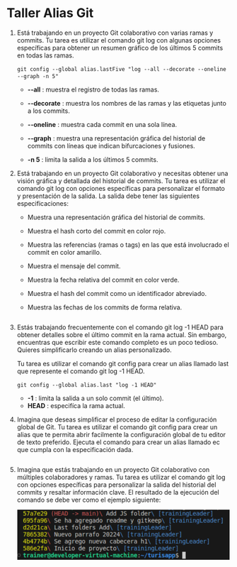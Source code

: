 # Taller Alias Git

1. Está trabajando en un proyecto Git colaborativo con varias ramas y commits. Tu tarea es utilizar el comando git log con algunas opciones específicas para obtener un resumen gráfico de los últimos 5 commits en todas las ramas.

   ```
   git config --global alias.lastFive "log --all --decorate --oneline --graph -n 5"
   ```

   * **--all** : muestra el registro de todas las ramas.

   * **--decorate** : muestra los nombres de las ramas y las etiquetas junto a los commits.

   * **--oneline** : muestra cada commit en una sola línea.

   * **--graph** : muestra una representación gráfica del historial de commits con líneas que indican bifurcaciones y fusiones.

   * **-n 5** : limita la salida a los últimos 5 commits.

     

2. Está trabajando en un proyecto Git colaborativo y necesitas obtener una visión gráfica y detallada del historial de commits. Tu tarea es utilizar el comando git log con opciones específicas para personalizar el formato y presentación de la salida. La salida debe tener las siguientes especificaciones:

   * Muestra una representación gráfica del historial de commits.

   * Muestra el hash corto del commit en color rojo.

   * Muestra las referencias (ramas o tags) en las que está involucrado el commit en color amarillo.

   * Muestra el mensaje del commit.

   * Muestra la fecha relativa del commit en color verde.

   * Muestra el hash del commit como un identificador abreviado.

   * Muestra las fechas de los commits de forma relativa.

     ```
     
     ```

     

3. Estás trabajando frecuentemente con el comando git log -1 HEAD para obtener detalles sobre el último commit en la rama actual. Sin embargo, encuentras que escribir este comando completo es un poco tedioso. Quieres simplificarlo creando un alias personalizado.

   Tu tarea es utilizar el comando git config para crear un alias llamado last que represente el comando git log -1 HEAD.

   ```
   git config --global alias.last "log -1 HEAD"
   ```

   * **-1** : limita la salida a un solo commit (el último).
   * **HEAD** : especifíca la rama actual.

4. Imagina que deseas simplificar el proceso de editar la configuración global de Git. Tu tarea es utilizar el comando git config para crear un alias que te permita abrir facilmente la configuración global de tu editor de texto preferido. Ejecuta el comando para crear un alias llamado ec que cumpla con la especificación dada.

   ```
   
   ```

   

5. Imagina que estás trabajando en un proyecto Git colaborativo con múltiples colaboradores y ramas. Tu tarea es utilizar el comando git log con opciones específicas para personalizar la salida del historial del commits y resaltar información clave. El resultado de la ejecución del comando se debe ver como el ejemplo siguiente:

   ![](https://raw.githubusercontent.com/lipaocaspi/J1_Taller_Git/main/resultadoEj05.png)

   ```
   
   ```

   

